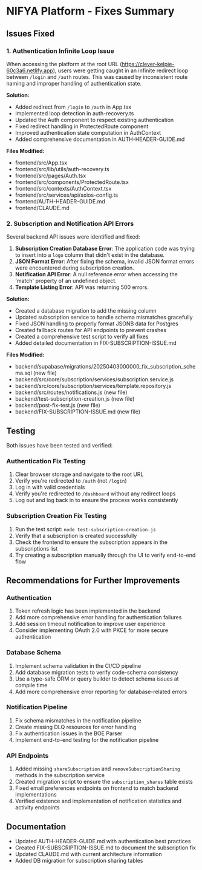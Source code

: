 # NIFYA Platform - Fixes Summary

## Issues Fixed

### 1. Authentication Infinite Loop Issue

When accessing the platform at the root URL (https://clever-kelpie-60c3a6.netlify.app), users were getting caught in an infinite redirect loop between `/login` and `/auth` routes. This was caused by inconsistent route naming and improper handling of authentication state.

**Solution:**
- Added redirect from `/login` to `/auth` in App.tsx
- Implemented loop detection in auth-recovery.ts
- Updated the Auth component to respect existing authentication
- Fixed redirect handling in ProtectedRoute component
- Improved authentication state computation in AuthContext
- Added comprehensive documentation in AUTH-HEADER-GUIDE.md

**Files Modified:**
- frontend/src/App.tsx
- frontend/src/lib/utils/auth-recovery.ts
- frontend/src/pages/Auth.tsx
- frontend/src/components/ProtectedRoute.tsx
- frontend/src/contexts/AuthContext.tsx
- frontend/src/services/api/axios-config.ts
- frontend/AUTH-HEADER-GUIDE.md
- frontend/CLAUDE.md

### 2. Subscription and Notification API Errors

Several backend API issues were identified and fixed:

1. **Subscription Creation Database Error**: The application code was trying to insert into a `logo` column that didn't exist in the database.
2. **JSON Format Error**: After fixing the schema, invalid JSON format errors were encountered during subscription creation.
3. **Notification API Error**: A null reference error when accessing the 'match' property of an undefined object.
4. **Template Listing Error**: API was returning 500 errors.

**Solution:**
- Created a database migration to add the missing column
- Updated subscription service to handle schema mismatches gracefully
- Fixed JSON handling to properly format JSONB data for Postgres
- Created fallback routes for API endpoints to prevent crashes
- Created a comprehensive test script to verify all fixes
- Added detailed documentation in FIX-SUBSCRIPTION-ISSUE.md

**Files Modified:**
- backend/supabase/migrations/20250403000000_fix_subscription_schema.sql (new file)
- backend/src/core/subscription/services/subscription.service.js
- backend/src/core/subscription/services/template.repository.js
- backend/src/routes/notifications.js (new file)
- backend/test-subscription-creation.js (new file)
- backend/post-fix-test.js (new file)
- backend/FIX-SUBSCRIPTION-ISSUE.md (new file)

## Testing

Both issues have been tested and verified:

### Authentication Fix Testing
1. Clear browser storage and navigate to the root URL
2. Verify you're redirected to `/auth` (not `/login`)
3. Log in with valid credentials
4. Verify you're redirected to `/dashboard` without any redirect loops
5. Log out and log back in to ensure the process works consistently

### Subscription Creation Fix Testing
1. Run the test script: `node test-subscription-creation.js`
2. Verify that a subscription is created successfully
3. Check the frontend to ensure the subscription appears in the subscriptions list
4. Try creating a subscription manually through the UI to verify end-to-end flow

## Recommendations for Further Improvements

### Authentication
1. Token refresh logic has been implemented in the backend
2. Add more comprehensive error handling for authentication failures
3. Add session timeout notification to improve user experience
4. Consider implementing OAuth 2.0 with PKCE for more secure authentication

### Database Schema
1. Implement schema validation in the CI/CD pipeline
2. Add database migration tests to verify code-schema consistency
3. Use a type-safe ORM or query builder to detect schema issues at compile time
4. Add more comprehensive error reporting for database-related errors

### Notification Pipeline
1. Fix schema mismatches in the notification pipeline
2. Create missing DLQ resources for error handling
3. Fix authentication issues in the BOE Parser
4. Implement end-to-end testing for the notification pipeline

### API Endpoints
1. Added missing `shareSubscription` and `removeSubscriptionSharing` methods in the subscription service
2. Created migration script to ensure the `subscription_shares` table exists
3. Fixed email preferences endpoints on frontend to match backend implementations
4. Verified existence and implementation of notification statistics and activity endpoints

## Documentation
- Updated AUTH-HEADER-GUIDE.md with authentication best practices
- Created FIX-SUBSCRIPTION-ISSUE.md to document the subscription fix
- Updated CLAUDE.md with current architecture information
- Added DB migration for subscription sharing tables